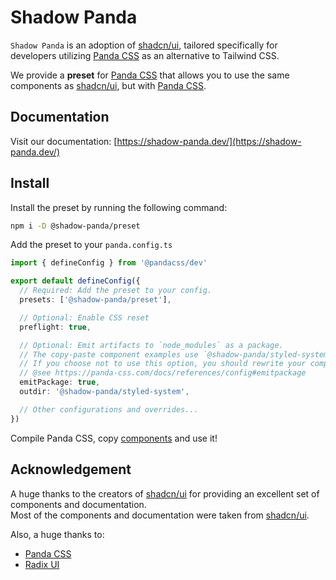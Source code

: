 # Shadow Panda

`Shadow Panda` is an adoption of [shadcn/ui](https://ui.shadcn.com/), tailored specifically for developers utilizing [Panda CSS](https://panda-css.com/) as an alternative to Tailwind CSS.

We provide a **preset** for [Panda CSS](https://panda-css.com/) that allows you to use the same components as [shadcn/ui](https://ui.shadcn.com/), but with [Panda CSS](https://panda-css.com/).

## Documentation

Visit our documentation: [https://shadow-panda.dev/](https://shadow-panda.dev/)

## Install

Install the preset by running the following command:

```bash
npm i -D @shadow-panda/preset
```

Add the preset to your `panda.config.ts`

```ts
import { defineConfig } from '@pandacss/dev'

export default defineConfig({
  // Required: Add the preset to your config.
  presets: ['@shadow-panda/preset'],

  // Optional: Enable CSS reset
  preflight: true,

  // Optional: Emit artifacts to `node_modules` as a package.
  // The copy-paste component examples use `@shadow-panda/styled-system` as the import path of the generated files.
  // If you choose not to use this option, you should rewrite your component imports as needed.
  // @see https://panda-css.com/docs/references/config#emitpackage
  emitPackage: true,
  outdir: '@shadow-panda/styled-system',

  // Other configurations and overrides...
})
```

Compile Panda CSS, copy [components](https://shadow-panda.dev/docs/overview/supported-components) and use it!

## Acknowledgement

A huge thanks to the creators of [shadcn/ui](https://ui.shadcn.com/) for providing an excellent set of components and documentation.  
Most of the components and documentation were taken from [shadcn/ui](https://ui.shadcn.com/).

Also, a huge thanks to:

- [Panda CSS](https://panda-css.com/)
- [Radix UI](https://radix-ui.com/)
